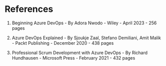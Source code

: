 # References
1. Beginning Azure DevOps - By Adora Nwodo - Wiley - April 2023 - 256 pages 

2. Azure DevOps Explained - By Sjoukje Zaal, Stefano Demiliani, Amit Malik - Packt Publishing - December 2020 - 438 pages
   
3. Professional Scrum Development with Azure DevOps - By Richard Hundhausen - Microsoft Press - February 2021 - 432 pages
